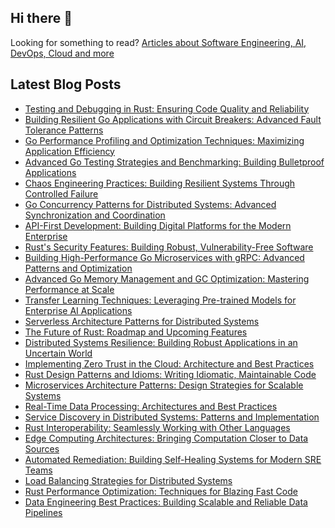 ## Hi there 👋

Looking for something to read? [Articles about Software Engineering, AI, DevOps, Cloud and more](https://ataiva.com/)

## Latest Blog Posts
<!-- BLOG-POST-LIST:START -->
- [Testing and Debugging in Rust: Ensuring Code Quality and Reliability](https://ataiva.com/rust-testing-debugging/)
- [Building Resilient Go Applications with Circuit Breakers: Advanced Fault Tolerance Patterns](https://ataiva.com/building-resilient-go-applications-circuit-breakers/)
- [Go Performance Profiling and Optimization Techniques: Maximizing Application Efficiency](https://ataiva.com/go-performance-profiling-optimization-techniques/)
- [Advanced Go Testing Strategies and Benchmarking: Building Bulletproof Applications](https://ataiva.com/advanced-go-testing-strategies-benchmarking/)
- [Chaos Engineering Practices: Building Resilient Systems Through Controlled Failure](https://ataiva.com/chaos-engineering-practices/)
- [Go Concurrency Patterns for Distributed Systems: Advanced Synchronization and Coordination](https://ataiva.com/go-concurrency-patterns-distributed-systems/)
- [API-First Development: Building Digital Platforms for the Modern Enterprise](https://ataiva.com/api-first-development/)
- [Rust&#39;s Security Features: Building Robust, Vulnerability-Free Software](https://ataiva.com/rust-security-features/)
- [Building High-Performance Go Microservices with gRPC: Advanced Patterns and Optimization](https://ataiva.com/building-high-performance-go-microservices-grpc/)
- [Advanced Go Memory Management and GC Optimization: Mastering Performance at Scale](https://ataiva.com/advanced-go-memory-management-gc-optimization/)
- [Transfer Learning Techniques: Leveraging Pre-trained Models for Enterprise AI Applications](https://ataiva.com/transfer-learning-techniques/)
- [Serverless Architecture Patterns for Distributed Systems](https://ataiva.com/serverless-architecture-patterns/)
- [The Future of Rust: Roadmap and Upcoming Features](https://ataiva.com/rust-future-roadmap/)
- [Distributed Systems Resilience: Building Robust Applications in an Uncertain World](https://ataiva.com/distributed-systems-resilience/)
- [Implementing Zero Trust in the Cloud: Architecture and Best Practices](https://ataiva.com/implementing-zero-trust-in-the-cloud/)
- [Rust Design Patterns and Idioms: Writing Idiomatic, Maintainable Code](https://ataiva.com/rust-design-patterns/)
- [Microservices Architecture Patterns: Design Strategies for Scalable Systems](https://ataiva.com/microservices-architecture-patterns/)
- [Real-Time Data Processing: Architectures and Best Practices](https://ataiva.com/real-time-data-processing/)
- [Service Discovery in Distributed Systems: Patterns and Implementation](https://ataiva.com/service-discovery-distributed-systems/)
- [Rust Interoperability: Seamlessly Working with Other Languages](https://ataiva.com/rust-interoperability/)
- [Edge Computing Architectures: Bringing Computation Closer to Data Sources](https://ataiva.com/edge-computing-architectures/)
- [Automated Remediation: Building Self-Healing Systems for Modern SRE Teams](https://ataiva.com/automated-remediation-sre/)
- [Load Balancing Strategies for Distributed Systems](https://ataiva.com/load-balancing-distributed-systems/)
- [Rust Performance Optimization: Techniques for Blazing Fast Code](https://ataiva.com/rust-performance-optimization/)
- [Data Engineering Best Practices: Building Scalable and Reliable Data Pipelines](https://ataiva.com/data-engineering-best-practices/)
<!-- BLOG-POST-LIST:END -->
